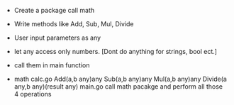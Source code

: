 - Create a package call math

- Write methods like Add, Sub, Mul, Divide

- User input parameters as any

- let any access only numbers. [Dont do anything for strings, bool ect.]

- call them in main function

- math
    calc.go
        Add(a,b any)any
        Sub(a,b any)any
        Mul(a,b any)any
        Divide(a any,b any)(result any)
main.go
    call math pacakge and perform all those 4 operations
    